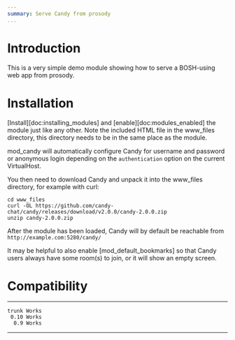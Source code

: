```yaml
---
summary: Serve Candy from prosody
...
```


Introduction
============

This is a very simple demo module showing how to serve a BOSH-using web
app from prosody.

Installation
============

[Install][doc:installing\_modules] and [enable][doc:modules\_enabled]
the module just like any other. Note the included HTML file in the
www\_files directory, this directory needs to be in the same place as
the module.

mod\_candy will automatically configure Candy for username and password
or anonymous login depending on the `authentication` option on the
current VirtualHost.

You then need to download Candy and unpack it into the www\_files
directory, for example with curl:

    cd www_files
    curl -OL https://github.com/candy-chat/candy/releases/download/v2.0.0/candy-2.0.0.zip
    unzip candy-2.0.0.zip

After the module has been loaded, Candy will by default be reachable
from `http://example.com:5280/candy/`

It may be helpful to also enable [mod\_default\_bookmarks] so that Candy
users always have some room(s) to join, or it will show an empty screen.

Compatibility
=============

  ------- -------
    trunk Works
     0.10 Works
      0.9 Works
  ------- -------
